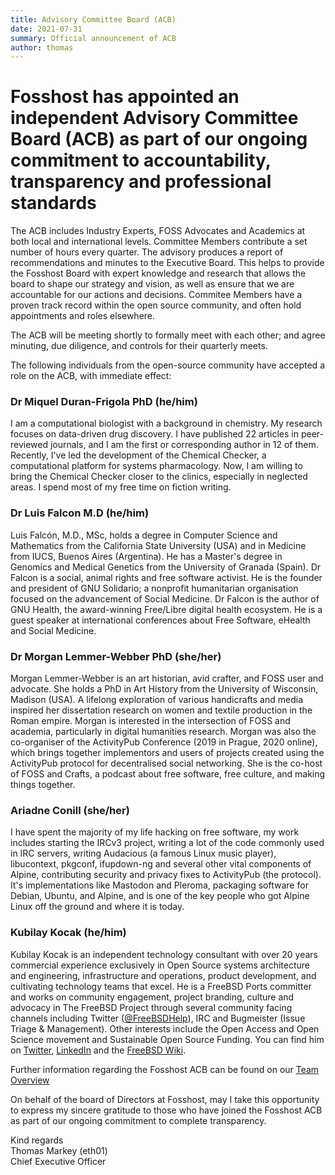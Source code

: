 ```yaml
---
title: Advisory Committee Board (ACB)
date: 2021-07-31
summary: Official announcement of ACB
author: thomas
---
```


# Fosshost has appointed an independent Advisory Committee Board (ACB) as part of our ongoing commitment to accountability, transparency and professional standards

The ACB includes Industry Experts, FOSS Advocates and Academics at both local and international levels. Committee Members contribute a set number of hours every quarter. The advisory produces a report of recommendations and minutes to the Executive Board. This helps to provide the Fosshost Board with expert knowledge and research that allows the board to shape our strategy and vision, as well as ensure that we are accountable for our actions and decisions.  Commitee Members have a proven track record within the open source community, and often hold appointments and roles elsewhere. 

The ACB will be meeting shortly to formally meet with each other; and agree minuting, due diligence, and controls for their quarterly meets.

The following individuals from the open-source community have accepted a role on the ACB, with immediate effect:

### Dr Miquel Duran-Frigola PhD (he/him)

I am a computational biologist with a background in chemistry. My research focuses on data-driven drug discovery. I have published 22 articles in peer-reviewed journals, and I am the first or corresponding author in 12 of them. Recently, I've led the development of the Chemical Checker, a computational platform for systems pharmacology. Now, I am willing to bring the Chemical Checker closer to the clinics, especially in neglected areas. I spend most of my free time on fiction writing.

### Dr Luis Falcon M.D (he/him)

Luis Falcón, M.D., MSc, holds a degree in Computer Science and Mathematics from the California State University (USA) and in Medicine from IUCS, Buenos Aires (Argentina). He has a Master's degree in Genomics and Medical Genetics from the University of Granada (Spain). Dr Falcon is a social, animal rights and free software activist. He is the founder and president of GNU Solidario; a nonprofit humanitarian organisation focused on the advancement of Social Medicine. Dr Falcon is the author of GNU Health, the award-winning Free/Libre digital health ecosystem. He is a guest speaker at international conferences about Free Software, eHealth and Social Medicine.

### Dr Morgan Lemmer-Webber PhD (she/her)

Morgan Lemmer-Webber is an art historian, avid crafter, and FOSS user and advocate. She holds a PhD in Art History from the University of Wisconsin, Madison (USA). A lifelong exploration of various handicrafts and media inspired her dissertation research on women and textile production in the Roman empire. Morgan is interested in the intersection of FOSS and academia, particularly in digital humanities research. Morgan was also the co-organiser of the ActivityPub Conference (2019 in Prague, 2020 online), which brings together implementors and users of projects created using the ActivityPub protocol for decentralised social networking. She is the co-host of FOSS and Crafts, a podcast about free software, free culture, and making things together.

### Ariadne Conill (she/her)

I have spent the majority of my life hacking on free software, my work includes starting the IRCv3 project, writing a lot of the code commonly used in IRC servers, writing Audacious (a famous Linux music player), libucontext, pkgconf, ifupdown-ng and several other vital components of Alpine, contributing security and privacy fixes to ActivityPub (the protocol). It's implementations like Mastodon and Pleroma, packaging software for Debian, Ubuntu, and Alpine, and is one of the key people who got Alpine Linux off the ground and where it is today.

### Kubilay Kocak (he/him)

Kubilay Kocak is an independent technology consultant with over 20 years commercial experience exclusively in Open Source systems architecture and engineering, infrastructure and operations, product development, and cultivating technology teams that excel. He is a FreeBSD Ports committer and works on community engagement, project branding, culture and advocacy in The FreeBSD Project through several community facing channels including Twitter ([@FreeBSDHelp](https://twitter.com/freebsdhelp)), IRC and Bugmeister (Issue Triage & Management). Other interests include the Open Access and Open Science movement and Sustainable Open Source Funding. You can find him on [Twitter](https://twitter.com/koobs), [LinkedIn](https://www.linkedin.com/in/kubilaykocak/) and the [FreeBSD Wiki](https://wiki.freebsd.org/KubilayKocak/).

Further information regarding the Fosshost ACB can be found on our [Team Overview](https://docs.fosshost.org/about/team)

On behalf of the board of Directors at Fosshost, may I take this opportunity to express my sincere gratitude to those who have joined the Fosshost ACB as part of our ongoing commitment to complete transparency.

Kind regards  
Thomas Markey (eth01)  
Chief Executive Officer  
